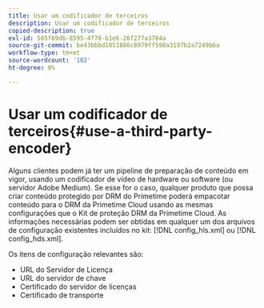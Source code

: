 ```yaml
---
title: Usar um codificador de terceiros
description: Usar um codificador de terceiros
copied-description: true
exl-id: 565f69db-8595-4f78-b1e6-26f277a3784a
source-git-commit: be43bbbd1051886c8979ff590a3197b2a7249b6a
workflow-type: tm+mt
source-wordcount: '102'
ht-degree: 0%

---
```


# Usar um codificador de terceiros{#use-a-third-party-encoder}

Alguns clientes podem já ter um pipeline de preparação de conteúdo em vigor, usando um codificador de vídeo de hardware ou software (ou servidor Adobe Medium). Se esse for o caso, qualquer produto que possa criar conteúdo protegido por DRM do Primetime poderá empacotar conteúdo para o DRM da Primetime Cloud usando as mesmas configurações que o Kit de proteção DRM da Primetime Cloud. As informações necessárias podem ser obtidas em qualquer um dos arquivos de configuração existentes incluídos no kit: [!DNL config_hls.xml] ou [!DNL config_hds.xml].

Os itens de configuração relevantes são:

* URL do Servidor de Licença
* URL do servidor de chave
* Certificado do servidor de licenças
* Certificado de transporte
